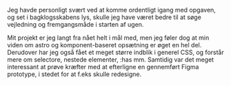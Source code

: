 Jeg havde personligt svært ved at komme ordentligt igang med opgaven, og set i bagklogsskabens lys, skulle jeg have været bedre til at søge vejledning og fremgangsmåde i starten af ugen.

Mit projekt er jeg langt fra nået helt i mål med, men jeg føler dog at min viden om astro og komponent-baseret opsætning er øget en hel del. Derudover har jeg også fået et meget større indblik i generel CSS, og forstår mere om selectore, nestede elementer, :has mm. Samtidig var det meget interessant at prøve kræfter med at efterligne en gennemført Figma prototype, i stedet for at f.eks skulle redesigne.
